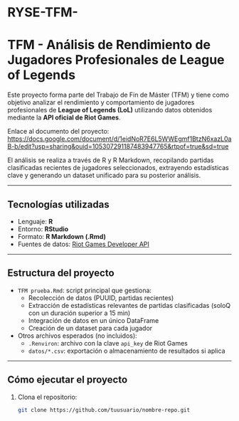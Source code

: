 # RYSE-TFM-
# TFM - Análisis de Rendimiento de Jugadores Profesionales de League of Legends

Este proyecto forma parte del Trabajo de Fin de Máster (TFM) y tiene como objetivo analizar el rendimiento y comportamiento de jugadores profesionales de **League of Legends (LoL)** utilizando datos obtenidos mediante la **API oficial de Riot Games**.

Enlace al documento del proyecto: [https://docs.google.com/document/d/1eidNoR7E6L5WWEgmf1BtzN6xazL0aB-b/edit?usp=sharing&ouid=105307291187483947765&rtpof=true&sd=true
](Documento)

El análisis se realiza a través de R y R Markdown, recopilando partidas clasificadas recientes de jugadores seleccionados, extrayendo estadísticas clave y generando un dataset unificado para su posterior análisis.

---

## Tecnologías utilizadas
- Lenguaje: **R**
- Entorno: **RStudio**
- Formato: **R Markdown (.Rmd)**
- Fuentes de datos: [Riot Games Developer API](https://developer.riotgames.com/)

---

## Estructura del proyecto

- `TFM prueba.Rmd`: script principal que gestiona:
  - Recolección de datos (PUUID, partidas recientes)
  - Extracción de estadísticas relevantes de partidas clasificadas (soloQ con un duración superior a 15 min)
  - Integración de datos en un único DataFrame
  - Creación de un dataset para cada jugador
- Otros archivos esperados (no incluidos):
  - `.Renviron`: archivo con la clave `api_key` de Riot Games
  - `datos/*.csv`: exportación o almacenamiento de resultados si aplica

---

## Cómo ejecutar el proyecto

1. Clona el repositorio:
   ```bash
   git clone https://github.com/tuusuario/nombre-repo.git
